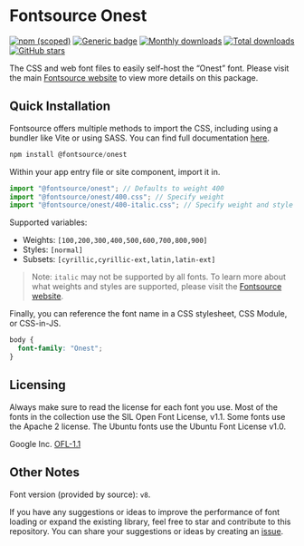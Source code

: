 # Fontsource Onest

[![npm (scoped)](https://img.shields.io/npm/v/@fontsource/onest?color=brightgreen)](https://www.npmjs.com/package/@fontsource/onest) [![Generic badge](https://img.shields.io/badge/fontsource-passing-brightgreen)](https://github.com/fontsource/fontsource) [![Monthly downloads](https://badgen.net/npm/dm/@fontsource/onest)](https://github.com/fontsource/fontsource) [![Total downloads](https://badgen.net/npm/dt/@fontsource/onest)](https://github.com/fontsource/fontsource) [![GitHub stars](https://img.shields.io/github/stars/fontsource/fontsource.svg?style=social&label=Star)](https://github.com/fontsource/fontsource/stargazers)

The CSS and web font files to easily self-host the “Onest” font. Please visit the main [Fontsource website](https://fontsource.org/fonts/onest) to view more details on this package.

## Quick Installation

Fontsource offers multiple methods to import the CSS, including using a bundler like Vite or using SASS. You can find full documentation [here](https://fontsource.org/docs/getting-started/introduction).

```javascript
npm install @fontsource/onest
```

Within your app entry file or site component, import it in.

```javascript
import "@fontsource/onest"; // Defaults to weight 400
import "@fontsource/onest/400.css"; // Specify weight
import "@fontsource/onest/400-italic.css"; // Specify weight and style
```

Supported variables:
- Weights: `[100,200,300,400,500,600,700,800,900]`
- Styles: `[normal]`
- Subsets: `[cyrillic,cyrillic-ext,latin,latin-ext]`

> Note: `italic` may not be supported by all fonts. To learn more about what weights and styles are supported, please visit the [Fontsource website](https://fontsource.org/fonts/onest).

Finally, you can reference the font name in a CSS stylesheet, CSS Module, or CSS-in-JS.

```css
body {
  font-family: "Onest";
}
```

## Licensing
Always make sure to read the license for each font you use. Most of the fonts in the collection use the SIL Open Font License, v1.1. Some fonts use the Apache 2 license. The Ubuntu fonts use the Ubuntu Font License v1.0.

Google Inc.
[OFL-1.1](http://scripts.sil.org/OFL)

## Other Notes
Font version (provided by source): `v8`.

If you have any suggestions or ideas to improve the performance of font loading or expand the existing library, feel free to star and contribute to this repository. You can share your suggestions or ideas by creating an [issue](https://github.com/fontsource/fontsource/issues).